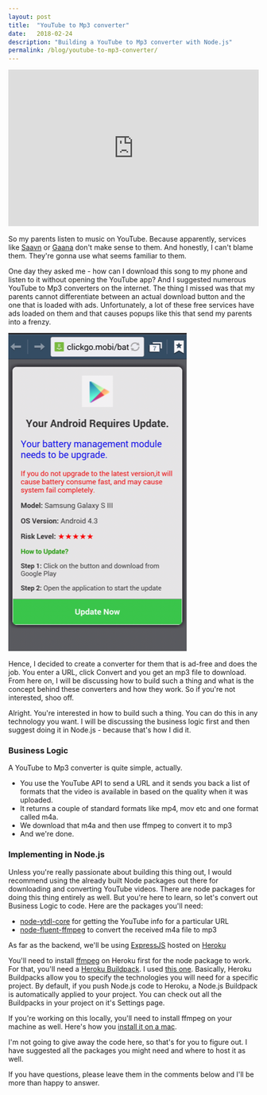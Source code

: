 ```yaml
---
layout: post
title:  "YouTube to Mp3 converter"
date:   2018-02-24
description: "Building a YouTube to Mp3 converter with Node.js"
permalink: /blog/youtube-to-mp3-converter/
---
```


<iframe width="100%" height="315" src="https://www.youtube.com/embed/oA-D7TdjVnE?rel=0" frameborder="0" allow="autoplay; encrypted-media" allowfullscreen></iframe><br />

So my parents listen to music on YouTube. Because apparently, services like [Saavn](https://www.saavn.com/) or [Gaana](https://gaana.com/) don't make sense to them. And honestly, I can't blame them. They're gonna use what seems familiar to them.

One day they asked me - how can I download this song to my phone and listen to it without opening the YouTube app? And I suggested numerous YouTube to Mp3 converters on the internet. The thing I missed was that my parents cannot differentiate between an actual download button and the one that is loaded with ads. Unfortunately, a lot of these free services have ads loaded on them and that causes popups like this that send my parents into a frenzy.

![Sample Android Malware Screenshot](/img/blog/youtube-to-mp3-converter/youtube-to-mp3-converter-1.PNG)

Hence, I decided to create a converter for them that is ad-free and does the job. You enter a URL, click Convert and you get an mp3 file to download. From here on, I will be discussing how to build such a thing and what is the concept behind these converters and how they work. So if you're not interested, shoo off.

Alright. You're interested in how to build such a thing. You can do this in any technology you want. I will be discussing the business logic first and then suggest doing it in Node.js - because that's how I did it.

### Business Logic
A YouTube to Mp3 converter is quite simple, actually.
* You use the YouTube API to send a URL and it sends you back a list of formats that the video is available in based on the quality when it was uploaded.
* It returns a couple of standard formats like mp4, mov etc and one format called m4a.
* We download that m4a and then use ffmpeg to convert it to mp3
* And we're done.

### Implementing in Node.js
Unless you're really passionate about building this thing out, I would recommend using the already built Node packages out there for downloading and converting YouTube videos. There are node packages for doing this thing entirely as well. But you're here to learn, so let's convert out Business Logic to code. Here are the packages you'll need:

* [node-ytdl-core](https://github.com/fent/node-ytdl-core) for getting the YouTube info for a particular URL
* [node-fluent-ffmpeg](https://github.com/fluent-ffmpeg/node-fluent-ffmpeg) to convert the received m4a file to mp3

As far as the backend, we'll be using [ExpressJS](https://expressjs.com/) hosted on [Heroku](https://heroku.com)

You'll need to install [ffmpeg](https://www.ffmpeg.org/) on Heroku first for the node package to work. For that, you'll need a [Heroku Buildpack](https://devcenter.heroku.com/articles/buildpacks). I used [this one](https://github.com/jonathanong/heroku-buildpack-ffmpeg-latest). Basically, Heroku Buildpacks allow you to specify the technologies you will need for a specific project. By default, if you push Node.js code to Heroku, a Node.js Buildpack is automatically applied to your project. You can check out all the Buildpacks in your project on it's Settings page.

If you're working on this locally, you'll need to install ffmpeg on your machine as well. Here's how you [install it on a mac](https://github.com/fluent-ffmpeg/node-fluent-ffmpeg/wiki/Installing-ffmpeg-on-Mac-OS-X).

I'm not going to give away the code here, so that's for you to figure out. I have suggested all the packages you might need and where to host it as well.

If you have questions, please leave them in the comments below and I'll be more than happy to answer.

